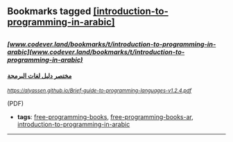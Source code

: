 ## Bookmarks tagged [[introduction-to-programming-in-arabic]](https://www.codever.land/search?q=[introduction-to-programming-in-arabic])

_<sup><sup>[www.codever.land/bookmarks/t/introduction-to-programming-in-arabic](www.codever.land/bookmarks/t/introduction-to-programming-in-arabic)</sup></sup>_
---
#### [مختصر دليل لغات البرمجة ](https://alyassen.github.io/Brief-guide-to-programming-languages-v1.2.4.pdf)
_<sup>https://alyassen.github.io/Brief-guide-to-programming-languages-v1.2.4.pdf</sup>_

(PDF)
* **tags**: [free-programming-books](../tagged/free-programming-books.md), [free-programming-books-ar](../tagged/free-programming-books-ar.md), [introduction-to-programming-in-arabic](../tagged/introduction-to-programming-in-arabic.md)
---
